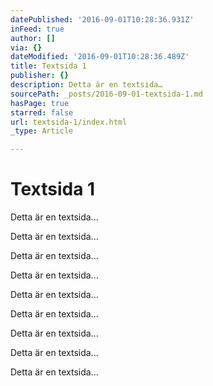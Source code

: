 ```yaml
---
datePublished: '2016-09-01T10:28:36.931Z'
inFeed: true
author: []
via: {}
dateModified: '2016-09-01T10:28:36.489Z'
title: Textsida 1
publisher: {}
description: Detta är en textsida…
sourcePath: _posts/2016-09-01-textsida-1.md
hasPage: true
starred: false
url: textsida-1/index.html
_type: Article

---
```

# Textsida 1

Detta är en textsida...

Detta är en textsida...

Detta är en textsida...

Detta är en textsida...

Detta är en textsida...

Detta är en textsida...

Detta är en textsida...

Detta är en textsida...

Detta är en textsida...